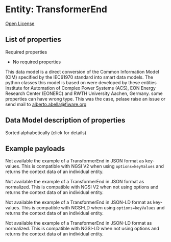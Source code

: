 Entity: TransformerEnd  
======================  
[Open License](https://github.com/smart-data-models//dataModel.EnergyCIM/blob/master/TransformerEnd/LICENSE.md)  

## List of properties  

Required properties  
- No required properties    
This data model is a direct conversion of the Common Information Model (CIM) specified by the IEC61970 standard into smart data models. The python classes this model is based on were developed by these entities Institute for Automation of Complex Power Systems (ACS), EON Energy Research Center (EONERC) and RWTH University Aachen, Germany. some properties can have wrong type. This was the case, pelase raise an issue or send mail to alberto.abella@fiware.org  
## Data Model description of properties  
Sorted alphabetically (click for details)  
## Example payloads    
Not available the example of a TransformerEnd in JSON format as key-values. This is compatible with NGSI V2 when  using `options=keyValues` and returns the context data of an individual entity.  
Not available the example of a TransformerEnd in JSON format as normalized. This is compatible with NGSI V2 when not using options and returns the context data of an individual entity.  
Not available the example of a TransformerEnd in JSON-LD format as key-values. This is compatible with NGSI-LD when  using `options=keyValues` and returns the context data of an individual entity.  
Not available the example of a TransformerEnd in JSON-LD format as normalized. This is compatible with NGSI-LD when not using options and returns the context data of an individual entity.  
